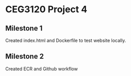 # CEG3120 Project 4  
## Milestone 1  
Created index.html and Dockerfile to test website locally.  
  
## Milestone 2  
Created ECR and Github workflow
